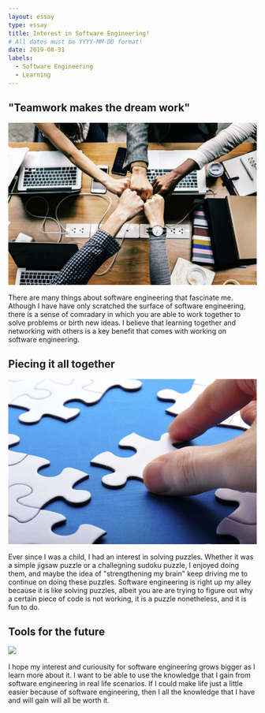 ```yaml
---
layout: essay
type: essay
title: Interest in Software Engineering!
# All dates must be YYYY-MM-DD format!
date: 2019-08-31
labels:
  - Software Engineering
  - Learning
---
```


## "Teamwork makes the dream work"
<img class="ui medium left floated image" src="../images/team.jpg">

There are many things about software engineering that fascinate me. Athough I have have only scratched the surface of software engineering, there is a sense of comradary in which you are able to work together to solve problems or birth new ideas. I believe that learning together and networking with others is a key benefit that comes with working on software engineering. 

## Piecing it all together
<img class="ui medium left floated image" src="../images/puzzle.jpg">

Ever since I was a child, I had an interest in solving puzzles. Whether it was a simple jigsaw puzzle or a challegning sudoku puzzle, I enjoyed doing them, and maybe the idea of "strengthening my brain" keep driving me to continue on doing these puzzles. Software engineering is right up my alley because it is like solving puzzles, albeit you are are trying to figure out why a certain piece of code is not working, it is a puzzle nonetheless, and it is fun to do. 

## Tools for the future
<img class="ui medium left floated image" src="../images/software-code.jpg">

I hope my interest and curiousity for software engineering grows bigger as I learn more about it. I want to be able to use the knowledge that I gain from software engineering in real life scenarios. If I could make life just a little easier because of software engineering, then I all the knowledge that I have and will gain will all be worth it.

